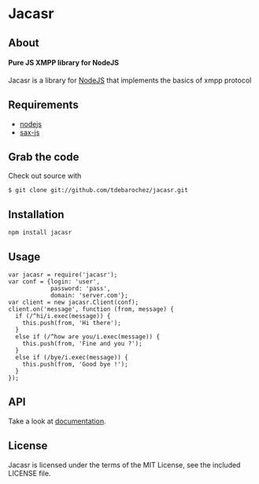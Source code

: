 Jacasr
======

About
-----

#### Pure JS XMPP library for NodeJS ####

Jacasr is a library for [NodeJS](http://nodejs.org) that implements the basics of xmpp protocol

Requirements
------------

- [nodejs](http://nodejs.org)
- [sax-js](https://github.com/isaacs/sax-js)

Grab the code
--------------

Check out source with

    $ git clone git://github.com/tdebarochez/jacasr.git

Installation
------------

`npm install jacasr`

Usage
-----

    var jacasr = require('jacasr');
    var conf = {login: 'user',
                password: 'pass',
                domain: 'server.com'};
    var client = new jacasr.Client(conf);
    client.on('message', function (from, message) {
      if (/^hi/i.exec(message)) {
        this.push(from, 'Hi there');
      }
      else if (/^how are you/i.exec(message)) {
        this.push(from, 'Fine and you ?');
      }
      else if (/bye/i.exec(message)) {
        this.push(from, 'Good bye !');
      }
    });

API
-----

Take a look at [documentation](http://tdebarochez.github.com/jacasr/).

License
-------

Jacasr is licensed under the terms of the MIT License, see the included LICENSE file.